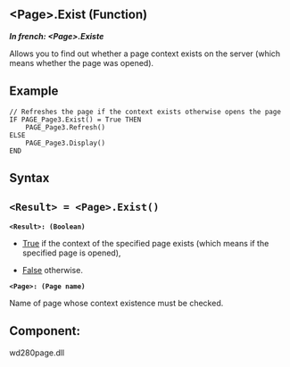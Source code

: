 


## &lt;Page&gt;.Exist (Function)

***In french: &lt;Page&gt;.Existe***



<a name="XUse"></a>
<a name="Use"></a>
<a name="description"></a>
Allows you to find out whether a page context exists on the server (which means whether the page was opened).
<a name="Example1"></a>
<a name="sample_code"></a>

## Example


```wl
// Refreshes the page if the context exists otherwise opens the page
IF PAGE_Page3.Exist() = True THEN
	PAGE_Page3.Refresh()
ELSE
	PAGE_Page3.Display()
END
```

<a name="XSYNTAX"></a>
<a name="SYNTAX1"></a>

## Syntax

`<Result> = <Page>.Exist()`
---

**`<Result>: (Boolean)`**



- <u><u><u><u>True</u></u></u></u> if the context of the specified page exists (which means if the specified page is opened),

- <u><u><u><u>False</u></u></u></u> otherwise.




**`<Page>: (Page name)`**

Name of page whose context existence must be checked. 



<a name="XComponent"></a>

## Component:
wd280page.dll
